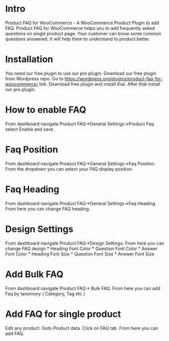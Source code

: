 # Intro
Product FAQ for WooCommerce - A WooCommerce Product Plugin to add FAQ. Product FAQ for WooCommerce helps you to add frequently asked questions on single product page. Your customer can know some common questions answered. It will help them to understand to product better.

# Installation 
You need our free plugin to use our pro plugin. Download our free plugin from Wordpress repo. Go to https://wordpress.org/plugins/product-faq-for-woocommerce/ link. Download free plugin and install that. After that install our pro plugin.

# How to enable FAQ
From dashboard navigate Product FAQ->General Settings->Product Faq select Enable and save. 

# Faq Position
From dashboard navigate Product FAQ->General Settings->Faq Position. From the dropdown you can select your FAQ display position.

# Faq Heading
From dashboard navigate Product FAQ->General Settings->Faq Heading. From here you can change FAQ heading. 

# Design Settings
From dashboard navigate Product FAQ->Design Settings. From here you can change FAQ design
    * Heading Font Color
    * Question Font Color
    * Answer Font Color
    * Heading Font Size
    * Question Font Size
    * Answer Font Size

# Add Bulk FAQ
From dashboard navigate Product FAQ-> Bulk FAQ. From here you can add Faq by taxomony ( Category, Tag etc )

# Add FAQ for single product
Edit any product. Goto Product data. Click on FAQ tab. From here you can add FAQ. 